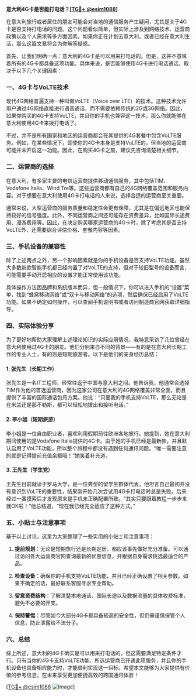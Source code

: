 **意大利4G卡是否能打电话？[[TG💪+ @esim1088](https://t.me/s/esim1088)]**

在意大利旅行或者居住的朋友可能会对当地的通信服务产生疑问，尤其是关于4G卡是否支持打电话的问题。这个问题看似简单，但实际上涉及到网络技术、运营商政策以及个人需求等多方面因素。如果你正在计划去意大利，或者已经在意大利生活，那么这篇文章将会为你解答疑惑。

首先，让我们明确一点：意大利的4G卡是可以用来打电话的。但是，这并不意味着所有的4G卡都具备这项功能。具体来说，是否能够使用4G卡进行电话通话，取决于以下几个关键因素：

### 一、4G卡与VoLTE技术

现代4G网络普遍支持一种叫做VoLTE（Voice over LTE）的技术。这种技术允许用户通过4G网络直接进行语音通话，而不需要依赖传统的2G或3G网络。因此，如果你购买的4G卡支持VoLTE，并且你的手机也兼容这一技术，那么你就能够在意大利使用4G卡来拨打电话了。

不过，并不是所有国家和地区的运营商都会在其提供的4G套餐中包含VoLTE服务。例如，在某些情况下，即使你的4G卡本身是支持VoLTE的，但当地的运营商可能并未开启这一功能。因此，在购买4G卡之前，建议先咨询清楚相关细节。

### 二、运营商的选择

在意大利，有多家主要的电信运营商提供移动通信服务，其中包括TIM、Vodafone Italia、Wind Tre等。这些运营商都有自己的4G网络覆盖范围和服务内容。对于想要在意大利使用4G卡打电话的人来说，选择合适的运营商至关重要。

通常来说，大型运营商的服务质量和稳定性会更有保障，尤其是在偏远地区也能保持较好的信号强度。此外，不同运营商之间还可能存在资费差异，比如国际长途费用、漫游费用等。因此，在决定购买哪家运营商的4G卡时，除了考虑其是否支持VoLTE外，还需要综合评估价格、套餐内容等因素。

### 三、手机设备的兼容性

除了上述两点之外，另一个影响因素就是你的手机设备是否支持VoLTE功能。虽然大多数新款智能手机都已经内置了对VoLTE的支持，但对于较旧型号的设备而言，可能需要手动开启相应的设置才能正常使用该功能。

具体操作方法因品牌和系统版本而异，但一般情况下，你可以进入手机的“设置”菜单，找到“蜂窝移动网络”或“双卡与移动网络”的选项，然后确保已经启用了VoLTE功能。如果不确定如何操作，可以查阅手机说明书或者访问制造商官网获取详细指导。

### 四、实际体验分享

为了更好地帮助大家理解上述理论知识的实际应用情况，我特意采访了几位曾经在意大利使用过4G卡的朋友。他们分别来自不同的背景——有的是在意大利长期工作的专业人士，有的则是短期旅游者。以下是他们的亲身经历总结：

#### 1. 张先生（长期工作）
张先生是一名IT工程师，经常往返于中国与意大利之间。他告诉我，他通常会选择TIM作为他的首选运营商，因为这家公司在意大利的4G网络覆盖非常全面，而且提供了丰富的国际通话包月方案。他说：“只要我的手机支持VoLTE，那么无论是在米兰还是那不勒斯，都可以轻松地拨出和接听电话。”

#### 2. 李小姐（短期旅游）
李小姐是一位自由职业者，喜欢利用假期前往欧洲各地旅行。她提到，她在意大利期间使用的是Vodafone Italia提供的4G卡。由于她的手机已经是最新款，并且默认启用了VoLTE功能，所以整个旅程中都没有遇到任何通讯问题。“唯一需要注意的就是记得提前充值余额哦！”她笑着补充道。

#### 3. 王先生（学生党）
王先生目前就读于罗马大学，是一位典型的留学生群体代表。他坦言自己最初并没有意识到VoLTE的重要性，结果刚开始几次尝试用4G卡打电话时总是失败。后来经过一番摸索后才发现原来是手机未正确配置所致。“其实只要跟着教程一步步来就OK啦！”他总结道，“现在我已经完全适应了这种方式。”

### 五、小贴士与注意事项

基于以上讨论，这里为大家整理了一些实用的小贴士和注意事项：

1. **提前规划**：无论是短期旅行还是长期定居，都应该事先做好充分准备。可以通过访问各大运营商官网查询最新的优惠信息，并根据自身需求挑选最适合的产品。
   
2. **检查设备**：确保你的手机支持VoLTE功能，并且已经正确设置了相关参数。如果不确定的话，最好联系客服寻求专业帮助。
   
3. **留意资费结构**：了解清楚本地通话、国际长途以及数据流量的具体收费标准，避免不必要的开支。
   
4. **保持警惕**：尽管如今大部分4G卡都具备较高的安全性，但仍需谨慎保管个人信息，防止泄露给不法分子。

### 六、总结

综上所述，意大利的4G卡确实是可以用来打电话的，但这需要满足特定条件才行。只有当你的4G卡支持VoLTE功能、所选运营商已开通此项服务，并且你的手机设备也具备相应能力时，才能顺利实现这一目标。希望本文能够为大家提供有价值的参考信息，在未来享受更加便捷高效的跨国通讯体验！

[[TG💪+ @esim1088](https://t.me/s/esim1088) ![Image](https://i.postimg.cc/4NQfJmqS/Snipaste-2025-05-13-00-14-12.png)]